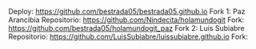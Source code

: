 Deploy: https://github.com/bestrada05/bestrada05.github.io
Fork 1: Paz Arancibia
Repositorio: https://github.com/Nindecita/holamundogit
Fork: https://github.com/bestrada05/holamundogit_paz
Fork 2: Luis Subiabre
Repositorio: https://github.com/LuisSubiabre/luissubiabre.github.io
Fork:
